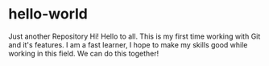 # hello-world
Just another Repository
Hi! Hello to all. This is my first time working with Git and it's features. I am a fast learner, I hope to make my skills good while working in this field.
We can do this together!
